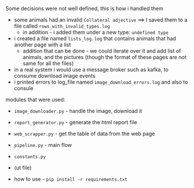 Some decisions were not well defined, this is how i handled them
* some animals had an invalid `Collateral adjective` ==> I saved them to a file called `rows_with_invalid_types.log`
  * in addition - i added them under a new type: `undefined type`
* i created a file named `lists_log.log` that contains animals that had another page with a list
  * addition that can be done - we could iterate over it and add list of animals, and the pictures (though the format of these pages are not same for all the files)
* in a real system i would use a message broker such as kafka, to consume download image events
* i printed errors to log_file named `image_download_errors.log` and also to consule


modules that were used:
* `image_downloader.py` - handle the image, download it
* `report_generator.py` - generate the html report file
* `web_scrapper.py` - get the table of data from the web page
* `pipeline.py` - main flow
* `constants.py`
* (ut file)

* how to use - `pip install -r requirements.txt`
